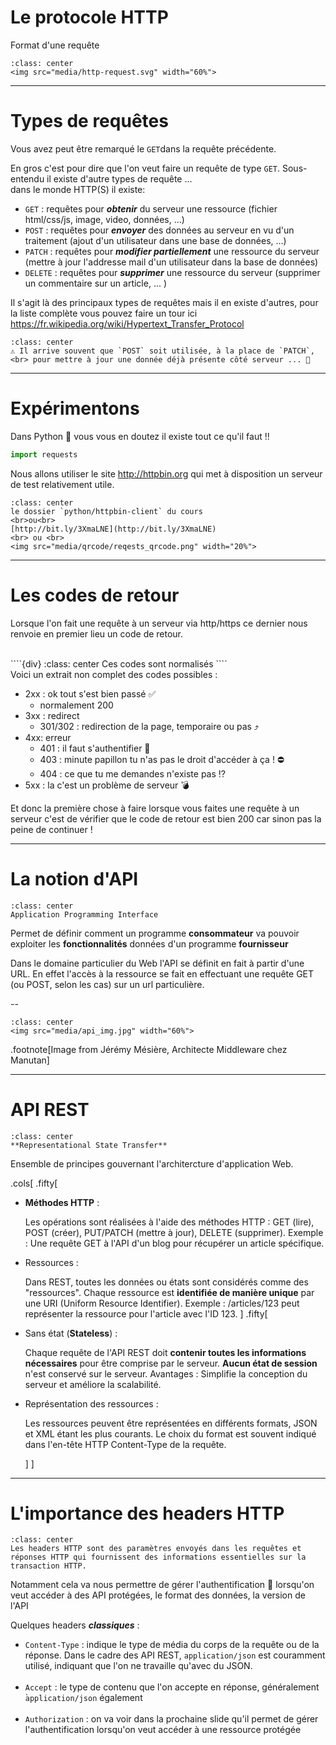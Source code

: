 # Le protocole HTTP

Format d'une requête

````{div}
:class: center
<img src="media/http-request.svg" width="60%">
````

---

# Types de requêtes

Vous avez peut être remarqué le `GET`dans la requête précédente.

En gros c'est pour dire que l'on veut faire un requête de type `GET`. Sous-entendu il existe d'autre types de requête ...
<br> dans le monde HTTP(S) il existe:

- `GET` : requêtes pour **_obtenir_** du serveur une ressource (fichier html/css/js, image, video, données, ...)
- `POST` : requêtes pour **_envoyer_** des données au serveur en vu d'un traitement (ajout d'un utilisateur dans une base de données, ...)
- `PATCH` : requêtes pour **_modifier partiellement_** une ressource du serveur (mettre à jour l'addresse mail d'un utilisateur dans la base de données)
- `DELETE` : requêtes pour **_supprimer_** une ressource du serveur (supprimer un commentaire sur un article, ... )

Il s'agit là des principaux types de requêtes mais il en existe d'autres, pour la liste complète vous pouvez faire un tour ici
<https://fr.wikipedia.org/wiki/Hypertext_Transfer_Protocol>

````{div}
:class: center
⚠️ Il arrive souvent que `POST` soit utilisée, à la place de `PATCH`, <br> pour mettre à jour une donnée déjà présente côté serveur ... 🤢
````

---

# Expérimentons

Dans Python 🐍 vous vous en doutez il existe tout ce qu'il faut !!

```python
import requests
```

Nous allons utiliser le site <http://httpbin.org> qui met à disposition un serveur de test relativement utile.

```{div}
:class: center
le dossier `python/httpbin-client` du cours
<br>ou<br>
[http://bit.ly/3XmaLNE](http://bit.ly/3XmaLNE)
<br> ou <br>
<img src="media/qrcode/reqests_qrcode.png" width="20%">
```

---

# Les codes de retour

Lorsque l'on fait une requête à un serveur via http/https ce dernier nous renvoie en premier lieu un code de retour.

<br>
````{div}
:class: center
Ces codes sont normalisés
````
<br>
Voici un extrait non complet des codes possibles :

- 2xx : ok tout s'est bien passé ✅
  - normalement 200
- 3xx : redirect
  - 301/302 : redirection de la page, temporaire ou pas ⤴️
- 4xx: erreur
  - 401 : il faut s'authentifier 🔐
  - 403 : minute papillon tu n'as pas le droit d'accéder à ça ! ⛔
  - 404 : ce que tu me demandes n'existe pas ⁉️
- 5xx : la c'est un problème de serveur 💣

Et donc la première chose à faire lorsque vous faites une requête à un serveur c'est de vérifier que le code de retour est bien 200 car sinon pas la peine de continuer !

---

# La notion d'API

````{div}
:class: center
Application Programming Interface
````

Permet de définir comment un programme **consommateur** va pouvoir exploiter les **fonctionnalités** données d'un programme **fournisseur**

Dans le domaine particulier du Web l'API se définit en fait à partir d'une URL. En effet l'accès à la ressource se fait en effectuant une requête GET (ou POST, selon les cas) sur un url particulière.

--

````{div}
:class: center
<img src="media/api_img.jpg" width="60%">
````

.footnote[Image from Jérémy Mésière, Architecte Middleware chez Manutan]

---

# API REST

````{div}
:class: center
**Representational State Transfer**
````

Ensemble de principes gouvernant l'architercture d'application Web.

.cols[
.fifty[

- **Méthodes HTTP** :

  Les opérations sont réalisées à l'aide des méthodes HTTP : GET (lire), POST (créer), PUT/PATCH (mettre à jour), DELETE (supprimer).
  Exemple : Une requête GET à l'API d'un blog pour récupérer un article spécifique.

- Ressources :

  Dans REST, toutes les données ou états sont considérés comme des "ressources".
  Chaque ressource est **identifiée de manière unique** par une URI (Uniform Resource Identifier).
  Exemple : /articles/123 peut représenter la ressource pour l'article avec l'ID 123.
  ]
  .fifty[

- Sans état (**Stateless**) :

  Chaque requête de l'API REST doit **contenir toutes les informations nécessaires** pour être comprise par le serveur. **Aucun état de session** n'est conservé sur le serveur.
  Avantages : Simplifie la conception du serveur et améliore la scalabilité.

- Représentation des ressources :

  Les ressources peuvent être représentées en différents formats, JSON et XML étant les plus courants.
  Le choix du format est souvent indiqué dans l'en-tête HTTP Content-Type de la requête.

  ]
  ]

---

# L'importance des headers HTTP

````{div}
:class: center
Les headers HTTP sont des paramètres envoyés dans les requêtes et réponses HTTP qui fournissent des informations essentielles sur la transaction HTTP.
````

Notamment cela va nous permettre de gérer l'authentification 🔐 lorsqu'on veut accéder à des API protégées, le format des données, la version de l'API

Quelques headers **_classiques_** :

- `Content-Type` : indique le type de média du corps de la requête ou de la réponse. Dans le cadre des API REST, `application/json` est couramment utilisé, indiquant que l'on ne travaille qu'avec du JSON.
  <br><br>
- `Accept` : le type de contenu que l'on accepte en réponse, généralement ̀`application/json` également
  <br><br>
- `Authorization` : on va voir dans la prochaine slide qu'il permet de gérer l'authentification lorsqu'on veut accéder à une ressource protégée

